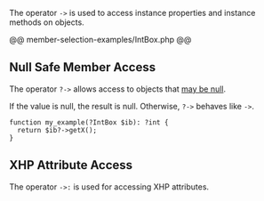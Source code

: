 The operator `->` is used to access instance properties and instance
methods on objects.

@@ member-selection-examples/IntBox.php @@

## Null Safe Member Access

The operator `?->` allows access to objects that [may be null](../types/nullable-types.md).

If the value is null, the result is null. Otherwise, `?->` behaves
like `->`.

``` Hack
function my_example(?IntBox $ib): ?int {
  return $ib?->getX();
}
```

## XHP Attribute Access

The operator `->:` is used for accessing XHP attributes.
